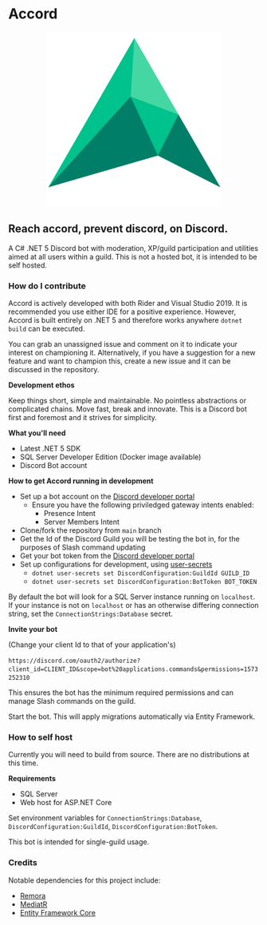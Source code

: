 # Accord
<p align="center">
    <img alt='Accord Logo' src='branding/readme-logo.png'/>
</p>

## Reach accord, prevent discord, on Discord.

A C# .NET 5 Discord bot with moderation, XP/guild participation and utilities aimed at all users within a guild. This is not a hosted bot, it is intended to be self hosted.

### How do I contribute

Accord is actively developed with both Rider and Visual Studio 2019. It is recommended you use either IDE for a positive experience. However, Accord is built entirely on .NET 5 and therefore works anywhere `dotnet build` can be executed.

You can grab an unassigned issue and comment on it to indicate your interest on championing it. Alternatively, if you have a suggestion for a new feature and want to champion this, create a new issue and it can be discussed in the repository.

**Development ethos**

Keep things short, simple and maintainable. No pointless abstractions or complicated chains. Move fast, break and innovate. This is a Discord bot first and foremost and it strives for simplicity.

**What you'll need**

- Latest .NET 5 SDK
- SQL Server Developer Edition (Docker image available)
- Discord Bot account

**How to get Accord running in development**

- Set up a bot account on the [Discord developer portal](https://discord.com/developers/applications)
    - Ensure you have the following priviledged gateway intents enabled:
        - Presence Intent
        - Server Members Intent
- Clone/fork the repository from `main` branch
- Get the Id of the Discord Guild you will be testing the bot in, for the purposes of Slash command updating
- Get your bot token from the [Discord developer portal](https://discord.com/developers/applications)
- Set up configurations for development, using [user-secrets](https://docs.microsoft.com/en-us/aspnet/core/security/app-secrets)
    - `dotnet user-secrets set DiscordConfiguration:GuildId GUILD_ID`
    - `dotnet user-secrets set DiscordConfiguration:BotToken BOT_TOKEN`

By default the bot will look for a SQL Server instance running on `localhost`. If your instance is not on `localhost` or has an otherwise differing connection string, set the `ConnectionStrings:Database` secret.

**Invite your bot**

(Change your client Id to that of your application's)

```https://discord.com/oauth2/authorize?client_id=CLIENT_ID&scope=bot%20applications.commands&permissions=1573252310```

This ensures the bot has the minimum required permissions and can manage Slash commands on the guild.

Start the bot. This will apply migrations automatically via Entity Framework.

### How to self host

Currently you will need to build from source. There are no distributions at this time.

**Requirements**
- SQL Server
- Web host for ASP.NET Core

Set environment variables for `ConnectionStrings:Database`, `DiscordConfiguration:GuildId`, `DiscordConfiguration:BotToken`.

This bot is intended for single-guild usage.

### Credits

Notable dependencies for this project include:
- [Remora](https://github.com/Nihlus/Remora.Discord)
- [MediatR](https://github.com/jbogard/MediatR)
- [Entity Framework Core](https://docs.microsoft.com/en-us/ef/core/)
